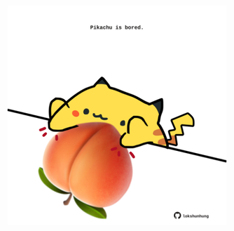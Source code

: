 <!-- built at 07/08/2021, 10:01:25 UTC -->
<p align="center">
  <img width="500" height="500" src="./ReadmeImage.svg">
</p>
